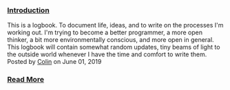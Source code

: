 ### [Introduction](/logbook/logs/introduction)
This is a logbook. To document life, ideas, and to write on the processes I'm working out. I'm trying to become a better programmer, a more open thinker, a bit more environmentally conscious, and more open in general. This logbook will contain somewhat random updates, tiny beams of light to the outside world whenever I have the time and comfort to write them.
Posted by [Colin](cs.mccaleb@gmail.com) on June 01, 2019
### [Read More](/logbook/logs/introduction)



